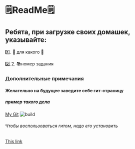 # 🗒ReadMe🗒
##  Ребята, при загрузке своих домашек, указывайте:

1️⃣. 📄 для какого 📑

2️⃣.2. 📚номер задания 

### Дополнительные примечания
#### Желательно на будущее заведите себе гит-страницу
##### пример такого дела
[My Git](https://github.com/Reversabled)
![build](https://github.com/Reversabled/badge/build-passed-brightgreen.svg)

###### Чтобы воспользоваться гитом, надо его установить
[This link](https://git-scm.com/downloads)






